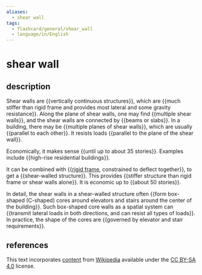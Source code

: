 ```yaml
---
aliases:
  - shear wall
tags:
  - flashcard/general/shear_wall
  - language/in/English
---
```


# shear wall

## description

Shear walls are {{vertically continuous structures}}, which are {{much stiffer than rigid frame and provides most lateral and some gravity resistance}}. Along the plane of shear walls, one may find {{multiple shear walls}}, and the shear walls are connected by {{beams or slabs}}. In a building, there may be {{multiple planes of shear walls}}, which are usually {{parallel to each other}}. It resists loads {{parallel to the plane of the shear wall}}. <!--SR:!2024-06-06,17,290!2024-06-06,17,290!2024-06-03,14,290!2024-07-19,47,290!2024-07-18,47,290!2024-06-04,15,290!2024-07-06,37,290-->

Economically, it makes sense {{until up to about 35 stories}}. Examples include {{high-rise residential buildings}}. <!--SR:!2024-07-10,41,290!2024-06-03,14,290-->

It can be combined with {{[rigid frame](rigid%20frame.md), constrained to deflect together}}, to get a {{shear-walled structure}}. This provides {{stiffer structure than rigid frame or shear walls alone}}. It is economic up to {{about 50 stories}}. <!--SR:!2024-06-05,16,290!2024-07-10,40,290!2024-06-13,18,270!2024-06-03,14,290-->

In detail, the shear walls in a shear-walled structure often {{form box-shaped (C-shaped) cores around elevators and stairs around the center of the building}}. Such box-shaped core walls as a spatial system can {{transmit lateral loads in both directions, and can resist all types of loads}}. In practice, the shape of the cores are {{governed by elevator and stair requirements}}. <!--SR:!2024-06-04,15,290!2024-06-21,23,270!2024-06-23,27,270-->

## references

This text incorporates [content](https://en.wikipedia.org/wiki/shear_wall) from [Wikipedia](Wikipedia.md) available under the [CC BY-SA 4.0](https://creativecommons.org/licenses/by-sa/4.0/) license.
